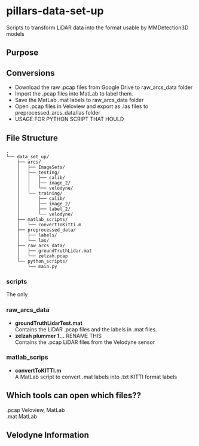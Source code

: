 # pillars-data-set-up #

Scripts to transform LiDAR data into the format usable by MMDetection3D models

## Purpose ##

## Conversions ##

- Download the raw .pcap files from Google Drive to raw_arcs_data folder
- Import the .pcap files into MatLab to label them.
- Save the MatLab .mat labels to raw_arcs_data folder
- Open .pcap files in Veloview and export as .las files to preprocessed_arcs_data/las folder
- USAGE FOR PYTHON SCRIPT THAT HOULD

## File Structure ##
```
.
└── data_set_up/
    ├── arcs/
    │   ├── ImageSets/
    │   ├── testing/
    │   │   ├── calib/
    │   │   ├── image_2/
    │   │   └── velodyne/
    │   └── training/
    │       ├── calib/
    │       ├── image_2/
    │       ├── label_2/
    │       └── velodyne/
    ├── matlab_scripts/
    │   └── convertToKitti.m
    ├── preprocessed_data/
    │   ├── labels/
    │   └── las/
    ├── raw_arcs_data/
    │   ├── groundTruthLidar.mat
    │   └── zelzah.pcap
    └── python_scripts/
        └── main.py
```

### scripts ###

The only

### raw_arcs_data ###

- **groundTruthLidarTest.mat** <br>
Contains the LiDAR .pcap files and the labels in .mat files.
- **zelzah plummer 1...** RENAME THIS <br>
Contains the .pcap LiDAR files from the Velodyne sensor

### matlab_scrips ###

- **convertToKITTI.m** <br>
    A MatLab script to convert .mat labels into .txt KITTI format labels

###  ###

###  ###


## Which tools can open which files?? ##

.pcap   Veloview, MatLab <br>
.mat    MatLab


## Velodyne Information ##


